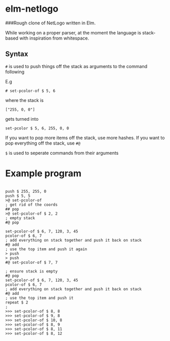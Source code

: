 # elm-netlogo


###Rough clone of NetLogo written in Elm.

While working on a proper parser, at the moment the language is stack-based with inspiration from whitespace. 

## Syntax

`#` is used to push things off the stack as arguments to the command following

E.g 

```
# set-pcolor-of $ 5, 6 

```

where the stack is

```
["255, 0, 0"]
```

gets turned into 

```
set-pcolor $ 5, 6, 255, 0, 0
```

If you want to pop more items off the stack, use more hashes.
If you want to pop everything off the stack, use `#@`


`$` is used to seperate commands from their arguments

# Example program

```

push $ 255, 255, 0
push $ 5, 5
>@ set-pcolor-of
; get rid of the coords
## pop
>@ set-pcolor-of $ 2, 2
; empty stack
#@ pop

set-pcolor-of $ 6, 7, 120, 3, 45
pcolor-of $ 6, 7
; add everything on stack together and push it back on stack
#@ add
; use the top item and push it again
> push
> push
#@ set-pcolor-of $ 7, 7

```


```
; ensure stack is empty
#@ pop
set-pcolor-of $ 6, 7, 120, 3, 45
pcolor-of $ 6, 7
; add everything on stack together and push it back on stack
#@ add
; use the top item and push it 
repeat $ 2
; 
>>> set-pcolor-of $ 8, 8
>>> set-pcolor-of $ 9, 8
>>> set-pcolor-of $ 10, 8
>>> set-pcolor-of $ 8, 9
>>> set-pcolor-of $ 8, 11
>>> set-pcolor-of $ 8, 12
```